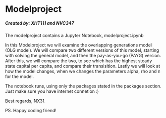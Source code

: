 # Modelproject
##### Created by: XHT111 and NVC347

The modelproject contains a Jupyter Notebook, modelproject.ipynb

In this Modelproject we will examine the overlapping generations model (OLG model). We will compare two different versions of this model, starting with solving the general model, and then the pay-as-you-go (PAYG) version. After this, we will compare the two, to see which has the highest steady state capital per capita, and compare their transisition. Lastly we will look at how the model changes, when we changes the parameters alpha, rho and n for the model.

The notebook runs, using only the packages stated in the packages section.
Just make sure you have internet connetion :)

Best regards, NX31.

PS. Happy coding friend!
